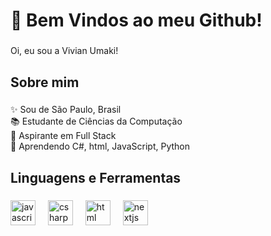 <h1 align="left">👋 Bem Vindos ao meu Github!</h1>

###

<p align="left">Oi, eu sou a Vivian Umaki!</p>

###

<h2 align="left">Sobre mim</h2>

###

<p align="left">✨ Sou de São Paulo, Brasil<br>📚 Estudante de Ciências da Computação <br>🎯 Aspirante em Full Stack <br>🎲 Aprendendo C#, html, JavaScript, Python</p>

###

<h2 align="left">Linguagens e Ferramentas</h2>

###

<div align="left">
  <img src="https://cdn.jsdelivr.net/gh/devicons/devicon/icons/javascript/javascript-original.svg" height="40" alt="javascript logo"  />
  <img width="12" />
  <img src="https://cdn.jsdelivr.net/gh/devicons/devicon@latest/icons/csharp/csharp-original.svg" height="40" alt="csharp logo"  />
  <img width="12" />       
  <img src="https://cdn.jsdelivr.net/gh/devicons/devicon@latest/icons/html5/html5-plain.svg" height="40" alt="html logo"  />
  <img width="12" />
  <img src="https://cdn.jsdelivr.net/gh/devicons/devicon@latest/icons/python/python-original.svg" height="40" alt="nextjs logo"  />
  <img width="12" />
</div>

###
